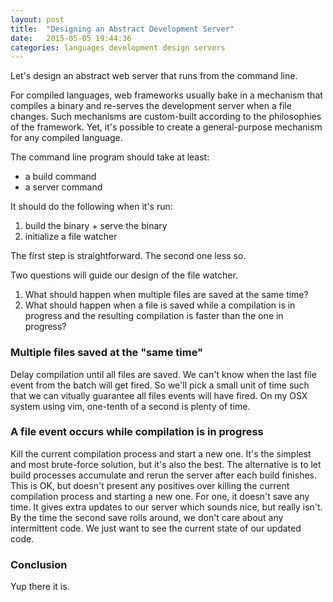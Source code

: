 ```yaml
---
layout: post
title:  "Designing an Abstract Development Server"
date:   2015-05-05 19:44:36
categories: languages development design servers
---
```

Let's design an abstract web server that runs from the command line.

For compiled languages, web frameworks usually bake in a mechanism that
compiles a binary and re-serves the development server when a file
changes. Such mechanisms are custom-built according to the philosophies
of the framework. Yet, it's possible to create a general-purpose
mechanism for any compiled language.

The command line program should take at least:

* a build command
* a server command

It should do the following when it's run:

1. build the binary + serve the binary
2. initialize a file watcher

The first step is straightforward. The second one less so.

Two questions will guide our design of the file watcher.

1. What should happen when multiple files are saved at the same time?
2. What should happen when a file is saved while a compilation is in
   progress and the resulting compilation is faster than the one in
   progress?

### Multiple files saved at the "same time"

Delay compilation until all files are saved. We can't know when the last
file event from the batch will get fired. So we'll pick a small unit of
time such that we can vitually guarantee all files events will have
fired. On my OSX system using vim, one-tenth of a second is plenty of
time.

### A file event occurs while compilation is in progress

Kill the current compilation process and start a new one. It's the
simplest and most brute-force solution, but it's also the best. The
alternative is to let build processes accumulate and rerun the server
after each build finishes. This is OK, but doesn't present any positives
over killing the current compilation process and starting a new one. For
one, it doesn't save any time. It gives extra updates to our server
which sounds nice, but really isn't. By the time the second save rolls
around, we don't care about any intermittent code. We just want to see
the current state of our updated code.

### Conclusion

Yup there it is.

